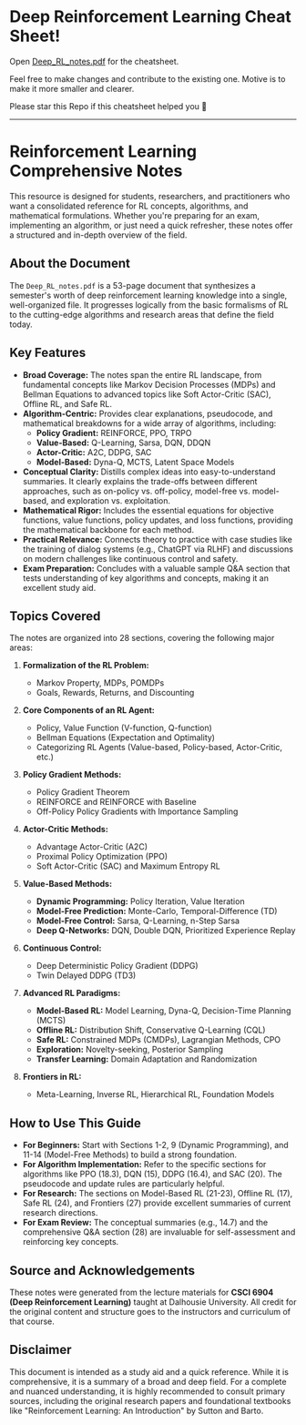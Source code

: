 # Deep Reinforcement Learning Cheat Sheet!

Open [Deep_RL_notes.pdf](https://github.com/Vaishnav2804/Deep-Reinforcement-Learning-Cheatsheet/blob/main/Deep_RL_notes.pdf) for the cheatsheet.

Feel free to make changes and contribute to the existing one. Motive is to make it more smaller and clearer.

Please star this Repo if this cheatsheet helped you 🙂

<hr>

# Reinforcement Learning Comprehensive Notes

This resource is designed for students, researchers, and practitioners who want a consolidated reference for RL concepts, algorithms, and mathematical formulations. Whether you're preparing for an exam, implementing an algorithm, or just need a quick refresher, these notes offer a structured and in-depth overview of the field.

## About the Document

The `Deep_RL_notes.pdf` is a 53-page document that synthesizes a semester's worth of deep reinforcement learning knowledge into a single, well-organized file. It progresses logically from the basic formalisms of RL to the cutting-edge algorithms and research areas that define the field today.

## Key Features

*   **Broad Coverage:** The notes span the entire RL landscape, from fundamental concepts like Markov Decision Processes (MDPs) and Bellman Equations to advanced topics like Soft Actor-Critic (SAC), Offline RL, and Safe RL.
*   **Algorithm-Centric:** Provides clear explanations, pseudocode, and mathematical breakdowns for a wide array of algorithms, including:
    *   **Policy Gradient:** REINFORCE, PPO, TRPO
    *   **Value-Based:** Q-Learning, Sarsa, DQN, DDQN
    *   **Actor-Critic:** A2C, DDPG, SAC
    *   **Model-Based:** Dyna-Q, MCTS, Latent Space Models
*   **Conceptual Clarity:** Distills complex ideas into easy-to-understand summaries. It clearly explains the trade-offs between different approaches, such as on-policy vs. off-policy, model-free vs. model-based, and exploration vs. exploitation.
*   **Mathematical Rigor:** Includes the essential equations for objective functions, value functions, policy updates, and loss functions, providing the mathematical backbone for each method.
*   **Practical Relevance:** Connects theory to practice with case studies like the training of dialog systems (e.g., ChatGPT via RLHF) and discussions on modern challenges like continuous control and safety.
*   **Exam Preparation:** Concludes with a valuable sample Q&A section that tests understanding of key algorithms and concepts, making it an excellent study aid.

## Topics Covered

The notes are organized into 28 sections, covering the following major areas:

1.  **Formalization of the RL Problem:**
    *   Markov Property, MDPs, POMDPs
    *   Goals, Rewards, Returns, and Discounting

2.  **Core Components of an RL Agent:**
    *   Policy, Value Function (V-function, Q-function)
    *   Bellman Equations (Expectation and Optimality)
    *   Categorizing RL Agents (Value-based, Policy-based, Actor-Critic, etc.)

3.  **Policy Gradient Methods:**
    *   Policy Gradient Theorem
    *   REINFORCE and REINFORCE with Baseline
    *   Off-Policy Policy Gradients with Importance Sampling

4.  **Actor-Critic Methods:**
    *   Advantage Actor-Critic (A2C)
    *   Proximal Policy Optimization (PPO)
    *   Soft Actor-Critic (SAC) and Maximum Entropy RL

5.  **Value-Based Methods:**
    *   **Dynamic Programming:** Policy Iteration, Value Iteration
    *   **Model-Free Prediction:** Monte-Carlo, Temporal-Difference (TD)
    *   **Model-Free Control:** Sarsa, Q-Learning, n-Step Sarsa
    *   **Deep Q-Networks:** DQN, Double DQN, Prioritized Experience Replay

6.  **Continuous Control:**
    *   Deep Deterministic Policy Gradient (DDPG)
    *   Twin Delayed DDPG (TD3)

7.  **Advanced RL Paradigms:**
    *   **Model-Based RL:** Model Learning, Dyna-Q, Decision-Time Planning (MCTS)
    *   **Offline RL:** Distribution Shift, Conservative Q-Learning (CQL)
    *   **Safe RL:** Constrained MDPs (CMDPs), Lagrangian Methods, CPO
    *   **Exploration:** Novelty-seeking, Posterior Sampling
    *   **Transfer Learning:** Domain Adaptation and Randomization

8.  **Frontiers in RL:**
    *   Meta-Learning, Inverse RL, Hierarchical RL, Foundation Models

## How to Use This Guide

*   **For Beginners:** Start with Sections 1-2, 9 (Dynamic Programming), and 11-14 (Model-Free Methods) to build a strong foundation.
*   **For Algorithm Implementation:** Refer to the specific sections for algorithms like PPO (18.3), DQN (15), DDPG (16.4), and SAC (20). The pseudocode and update rules are particularly helpful.
*   **For Research:** The sections on Model-Based RL (21-23), Offline RL (17), Safe RL (24), and Frontiers (27) provide excellent summaries of current research directions.
*   **For Exam Review:** The conceptual summaries (e.g., 14.7) and the comprehensive Q&A section (28) are invaluable for self-assessment and reinforcing key concepts.

## Source and Acknowledgements

These notes were generated from the lecture materials for **CSCI 6904 (Deep Reinforcement Learning)** taught at Dalhousie University. All credit for the original content and structure goes to the instructors and curriculum of that course.

## Disclaimer

This document is intended as a study aid and a quick reference. While it is comprehensive, it is a summary of a broad and deep field. For a complete and nuanced understanding, it is highly recommended to consult primary sources, including the original research papers and foundational textbooks like "Reinforcement Learning: An Introduction" by Sutton and Barto.
